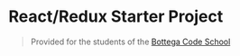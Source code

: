 # React/Redux Starter Project

> Provided for the students of the [Bottega Code School](https://bottega.tech/)